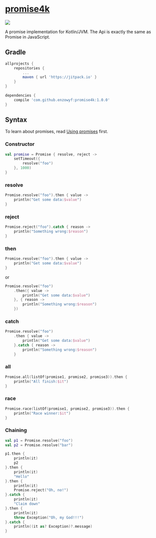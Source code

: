 # [promise4k](https://github.com/enzowyf/promise4k)
[![](https://jitpack.io/v/enzowyf/promise4k.svg)](https://jitpack.io/#enzowyf/promise4k)

A promise implementation for Kotlin/JVM. The Api is exactly the same as Promise in JavaScript.

## Gradle
```groovy
allprojects {
    repositories {
        ...
        maven { url 'https://jitpack.io' }
    }
}
    
dependencies {
    compile 'com.github.enzowyf:promise4k:1.0.0'
}
```
     
## Syntax
To learn about promises, read [Using promises](https://developer.mozilla.org/en-US/docs/Web/JavaScript/Guide/Using_promises) first.

### Constructor
```kotlin
val promise = Promise { resolve, reject ->
    setTimeout({
        resolve("foo")
    }, 1000)
}
```

### resolve
```kotlin
Promise.resolve("foo").then { value ->
    println("Get some data:$value")
}
```
### reject
```kotlin
Promise.reject("foo").catch { reason ->
    println("Something wrong:$reason")
}
```
### then
```kotlin
Promise.resolve("foo").then { value ->
    println("Get some data:$value")
}
```
or

```kotlin	
Promise.resolve("foo")
    .then({ value ->
        println("Get some data:$value")
    }, { reason ->
        println("Something wrong:$reason")
    })
```

### catch
```kotlin
Promise.resolve("foo")
    .then { value ->
        println("Get some data:$value")
    }.catch { reason ->
        println("Something wrong:$reason")
    }	
```

### all
```kotlin
Promise.all(listOf(promise1, promise2, promise3)).then {
    println("All finish:$it")
}
```

### race
```kotlin
Promise.race(listOf(promise1, promise2, promise3)).then {
    println("Race winner:$it")
}
```
### Chaining
```kotlin
val p1 = Promise.resolve("foo")
val p2 = Promise.resolve("bar")

p1.then {
    println(it)
    p2
}.then {
    println(it)
    "Hello"
}.then {
    println(it)
    Promise.reject("Oh, no!")
}.catch {
    println(it)
    "Claim down"
}.then {
    println(it)
    throw Exception("Oh, my God!!!")
}.catch {
    println((it as? Exception)?.message)
}
```
